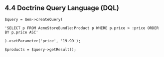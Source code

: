 ## 4.4 Doctrine Query Language (DQL)

```
$query = $em->createQuery(

'SELECT p FROM AcmeStoreBundle:Product p WHERE p.price > :price ORDER BY p.price ASC'

)->setParameter('price', '19.99');

$products = $query->getResult();
```
